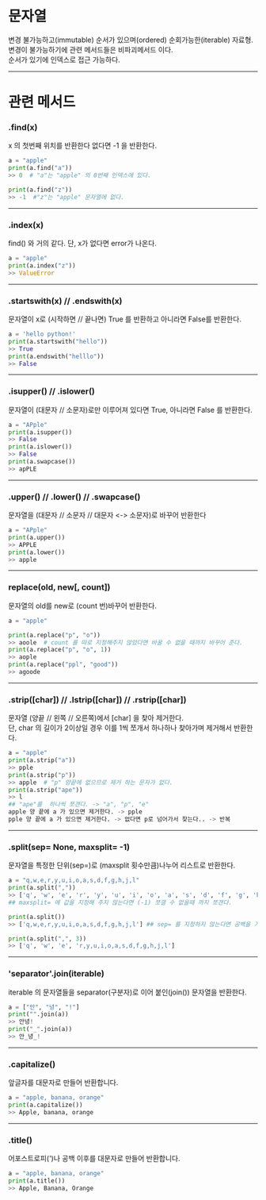 # 문자열
변경 불가능하고(immutable) 순서가 있으며(ordered) 순회가능한(iterable)  자료형.<br>
변경이 불가능하기에 관련 메서드들은 비파괴메서드 이다.<br>
순서가 있기에 인덱스로 접근 가능하다.<br>

---

# 관련 메서드

### .find(x)
x 의 첫번째 위치를 반환한다 없다면  -1 을 반환한다.
```python
a = "apple"
print(a.find("a"))
>> 0  # "a"는 "apple" 의 0번째 인덱스에 있다.

print(a.find("z"))
>> -1  #"z"는 "apple" 문자열에 없다.
```
---
### .index(x)
find() 와 거의 같다. 단, x가 없다면 error가 나온다.
```python
a = "apple"
print(a.index("z"))
>> ValueError
```
---
### .startswith(x) // .endswith(x)
문자열이 x로 (시작하면 // 끝나면) True 를 반환하고 아니라면 False를 반환한다.
```python
a = 'hello python!'
print(a.startswith("hello"))
>> True
print(a.endswith("helllo"))
>> False
```
---
### .isupper() // .islower()
문자열이 (대문자 // 소문자)로만 이루어져 있다면 True, 아니라면 False 를 반환한다.
```python
a = "APple"
print(a.isupper())
>> False
print(a.islower())
>> False
print(a.swapcase())
>> apPLE
```
---
### .upper() // .lower() // .swapcase()
문자열을 (대문자 // 소문자 // 대문자 <-> 소문자)로 바꾸어 반환한다
```python
a = "APple"
print(a.upper())
>> APPLE
print(a.lower())
>> apple
```
---
### replace(old, new[, count])
문자열의 old를 new로 (count 번)바꾸어 반환한다.
```python
a = "apple"

print(a.replace("p", "o"))
>> aoole  # count 를 따로 지정해주지 않았다면 바꿀 수 없을 때까지 바꾸어 준다.
print(a.replace("p", "o", 1))
>> aople
print(a.replace("ppl", "good"))
>> agoode
```
---
### .strip([char]) // .lstrip([char]) // .rstrip([char])
문자열 (양끝 // 왼쪽 // 오른쪽)에서 [char] 을 찾아 제거한다.<br>
단, char 의 길이가 2이상일 경우 이를 1씩 쪼개서 하나하나 찾아가며 제거해서 반환한다.
```python
a = "apple"
print(a.strip("a"))
>> pple
print(a.strip("p"))
>> apple  # "p" 양끝에 없으므로 제거 하는 문자가 없다.
print(a.strip("ape"))
>> l
## "ape"를  하나씩 쪼갠다. -> "a", "p", "e"
apple 양 끝에 a 가 있으면 제거한다. -> pple
pple 양 끝에 a 가 있으면 제거한다. -> 없다면 p로 넘어가서 찾는다.. -> 반복
```
---
### .split(sep= None, maxsplit= -1)
문자열을 특정한 단위(sep=)로 (maxsplit 횟수만큼)나누어 리스트로 반환한다.
```python
a = "q,w,e,r,y,u,i,o,a,s,d,f,g,h,j,l"
print(a.split(","))
>> ['q', 'w', 'e', 'r', 'y', 'u', 'i', 'o', 'a', 's', 'd', 'f', 'g', 'h', 'j', 'l']
## maxsplit= 에 값을 지정해 주지 않는다면 (-1) 쪼갤 수 없을때 까지 쪼갠다.

print(a.split())
>> ['q,w,e,r,y,u,i,o,a,s,d,f,g,h,j,l'] ## sep= 를 지정하지 않는다면 공백을 기준으로 쪼갠다.

print(a.split(",", 3))
>> ['q', 'w', 'e', 'r,y,u,i,o,a,s,d,f,g,h,j,l']
```
---
### 'separator'.join(iterable)
iterable 의 문자열들을 separator(구분자)로 이어 붙인(join()) 문자열을 반환한다.
```python
a = ["안", "녕", "!"]
print("".join(a))
>> 안녕!
print("_".join(a))
>> 안_녕_!
```
---
### .capitalize()
앞글자를 대문자로 만들어 반환합니다.
```python
a = "apple, banana, orange"
print(a.capitalize())
>> Apple, banana, orange
```
---
### .title()
어포스트로피(')나 공백 이후를 대문자로 만들어 반환합니다.
```python
a = "apple, banana, orange"
print(a.title())
>> Apple, Banana, Orange    
```

